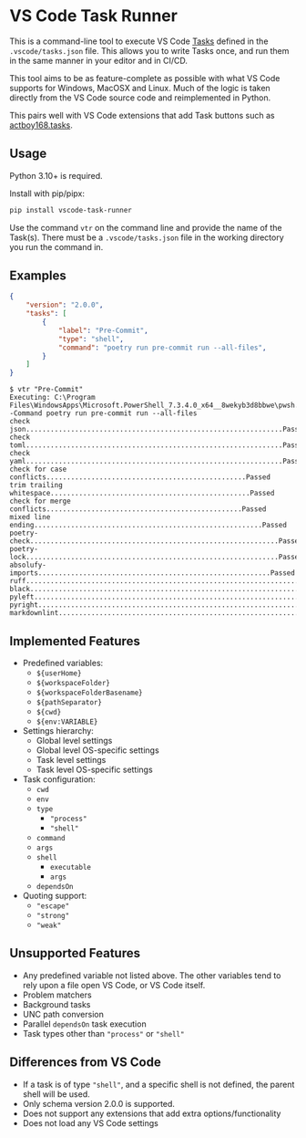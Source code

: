 # VS Code Task Runner

This is a command-line tool to execute VS Code
[Tasks](https://code.visualstudio.com/docs/editor/tasks)
defined in the `.vscode/tasks.json` file.
This allows you to write Tasks once, and run them in the same manner in your editor
and in CI/CD.

This tool aims to be as feature-complete as possible with what VS Code supports for
Windows, MacOSX and Linux. Much of the logic is taken directly from the VS Code
source code and reimplemented in Python.

This pairs well with VS Code extensions that add Task buttons such as
[actboy168.tasks](https://marketplace.visualstudio.com/items?itemName=actboy168.tasks).

## Usage

Python 3.10+ is required.

Install with pip/pipx:

```bash
pip install vscode-task-runner
```

Use the command `vtr` on the command line and provide the name of the Task(s).
There must be a `.vscode/tasks.json` file in the working directory you run the
command in.

## Examples

```json
{
    "version": "2.0.0",
    "tasks": [
        {
            "label": "Pre-Commit",
            "type": "shell",
            "command": "poetry run pre-commit run --all-files",
        }
    ]
}
```

```shell
$ vtr "Pre-Commit"
Executing: C:\Program Files\WindowsApps\Microsoft.PowerShell_7.3.4.0_x64__8wekyb3d8bbwe\pwsh.exe -Command poetry run pre-commit run --all-files
check json...............................................................Passed
check toml...............................................................Passed
check yaml...............................................................Passed
check for case conflicts.................................................Passed
trim trailing whitespace.................................................Passed
check for merge conflicts................................................Passed
mixed line ending........................................................Passed
poetry-check.............................................................Passed
poetry-lock..............................................................Passed
absolufy-imports.........................................................Passed
ruff.....................................................................Passed
black....................................................................Passed
pyleft...................................................................Passed
pyright..................................................................Passed
markdownlint.............................................................Passed
```

## Implemented Features

- Predefined variables:
  - `${userHome}`
  - `${workspaceFolder}`
  - `${workspaceFolderBasename}`
  - `${pathSeparator}`
  - `${cwd}`
  - `${env:VARIABLE}`
- Settings hierarchy:
  - Global level settings
  - Global level OS-specific settings
  - Task level settings
  - Task level OS-specific settings
- Task configuration:
  - `cwd`
  - `env`
  - `type`
    - `"process"`
    - `"shell"`
  - `command`
  - `args`
  - `shell`
    - `executable`
    - `args`
  - `dependsOn`
- Quoting support:
  - `"escape"`
  - `"strong"`
  - `"weak"`

## Unsupported Features

- Any predefined variable not listed above. The other variables tend to rely
  upon a file open VS Code, or VS Code itself.
- Problem matchers
- Background tasks
- UNC path conversion
- Parallel `dependsOn` task execution
- Task types other than `"process"` or `"shell"`

## Differences from VS Code

- If a task is of type `"shell"`, and a specific shell is not defined, the parent
shell will be used.
- Only schema version 2.0.0 is supported.
- Does not support any extensions that add extra options/functionality
- Does not load any VS Code settings
